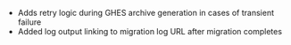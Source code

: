 - Adds retry logic during GHES archive generation in cases of transient failure
- Added log output linking to migration log URL after migration completes

